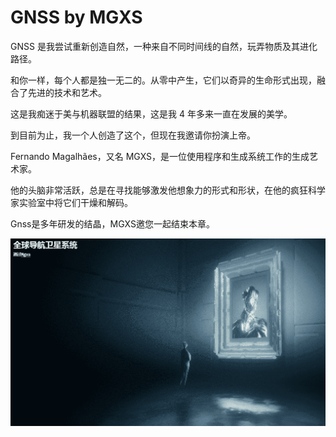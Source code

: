 # GNSS by MGXS

GNSS 是我尝试重新创造自然，一种来自不同时间线的自然，玩弄物质及其进化路径。

和你一样，每个人都是独一无二的。从零中产生，它们以奇异的生命形式出现，融合了先进的技术和艺术。

这是我痴迷于美与机器联盟的结果，这是我 4 年多来一直在发展的美学。

到目前为止，我一个人创造了这个，但现在我邀请你扮演上帝。

Fernando Magalhães，又名 MGXS，是一位使用程序和生成系统工作的生成艺术家。

他的头脑非常活跃，总是在寻找能够激发他想象力的形式和形状，在他的疯狂科学家实验室中将它们干燥和解码。

Gnss是多年研发的结晶，MGXS邀您一起结束本章。

![nft](136277777_new.png)
